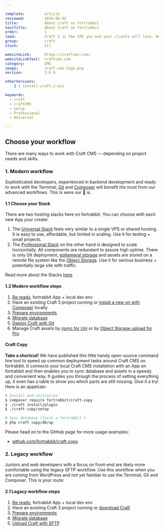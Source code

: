```yaml
---

template:         article
reviewed:         2018-06-05
title:            About Craft on fortrabbit
naviTitle:        About Craft on fortrabbit
order:            1
lead:             Craft 3 is the CMS you and your clients will love. We love it too. Our aim is to help you — the developer — to successfully develop and deploy Craft here. This is your entry point. 
group:            craft
stack:            all

websiteLink:      https://craftcms.com/
websiteLinkText:  craftcms.com
category:         CMS
image:            craft-cms-logo.png
version:          3.0.9

otherVersions:
    2 : install-craft-2-uni

keywords:
  - craft
  - craftCMS
  - setup
  - Professional
  - Universal

---
```



## Choose your workflow

There are many ways to work with Craft CMS — depending on project needs and skills.

### 1. Modern workflow

Sophisticated developers, experienced in backend development and ready to work with the Terminal, [Git](/git) and [Composer](/composer) will benefit the most from our advanced workflows. This is were our 💜 is.

#### 1.1 Choose your Stack

There are two hosting stacks here on fortrabbit. You can choose with each new App your create:

1. The [Universal Stack](/app-uni) feels very similar to a single VPS or shared hosting. It is easy to use, affordable, but limited in scaling. Use it for testing + small projects.
2. The [Professional Stack](/app-pro) on the other hand is designed to scale horizontally. All components are redundant to assure high uptime. There is only Git deployment, [ephemeral storage](/app-pro#toc-ephemeral-storage) and assets are stored on a remote file system like the [Object Storage](/craft-3-assets-pro). Use it for serious business + potentially large site with traffic.

Read more about the Stacks [here](/stacks).


#### 1.2 Modern workflow steps

1. [Be ready](/get-ready), fortrabbit App + local dev env
2. Have an existing Craft 3 project running or [install a new on with Composer](craft-3-install-local#toc-1a-download-craft-with-composer) locally
2. [Prepare environments](/craft-3-setup#toc-craft-environment-configuration)
3. [Migrate database](/craft-3-setup#database)
4. [Deploy Craft with Git](/craft-3-deploy-git)
5. Manage Craft assets by [rsync for Uni](/craft-3-assets-uni) or by [Object Storage upload for Pro](/craft-3-assets-pro) 

#### Craft Copy

**Take a shortcut!** We have published this little handy open-source command line tool to speed up common deployment tasks around Craft CMS on fortrabbit. It connects your local Craft CMS installation with an App on fortrabbit and then enables you to sync database and assets in a speedy and convenient way. It guides you through the process of setting everything up, it even has a table to show you which parts are still missing. Give it a try! Here is an appetizer:

```bash
# Install and initialize
$ composer require fortrabbit/craft-copy
$ ./craft install/plugin
$ ./craft copy/setup

# Sync database (local ⇄ fortrabbit )
$ php craft copy/db/up
```

Please head on to the GitHub page for more usage examples:

* [github.com/fortrabbit/craft-copy](https://github.com/fortrabbit/craft-copy)


### 2. Legacy workflow

Juniors and web developers with a focus on front-end are likely more comfortable using the legacy SFTP workflow. Use this workflow when you are coming from WordPress and not yet familiar to use the Terminal, Git and Composer. This is your route:

#### 2.1 Legacy workflow steps

1. [Be ready](/get-ready), fortrabbit App + local dev env
2. Have an existing Craft 3 project running or [download Craft](craft-3-install-local#toc-1b-download-the-craft-zip-file)
2. [Prepare environments](/craft-3-setup#environments) <!-- TODO dead link -->
3. [Migrate database](/craft-3-setup#database)
4. [Upload Craft with SFTP](/craft-3-upload-sftp)
